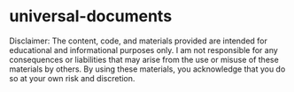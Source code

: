 # universal-documents
Disclaimer:
The content, code, and materials provided are intended for educational and informational purposes only. I am not responsible for any consequences or liabilities that may arise from the use or misuse of these materials by others. By using these materials, you acknowledge that you do so at your own risk and discretion.
